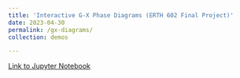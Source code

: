 ```yaml
---
title: 'Interactive G-X Phase Diagrams (ERTH 602 Final Project)'
date: 2023-04-30
permalink: /gx-diagrams/
collection: demos

---
```


[Link to Jupyter Notebook]()
